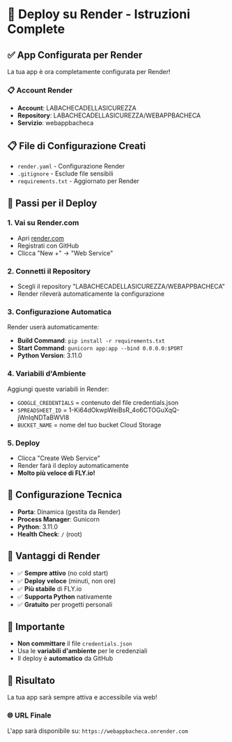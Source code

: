 # 🚀 Deploy su Render - Istruzioni Complete

## ✅ App Configurata per Render
La tua app è ora completamente configurata per Render!

### 📋 Account Render
- **Account**: LABACHECADELLASICUREZZA
- **Repository**: LABACHECADELLASICUREZZA/WEBAPPBACHECA
- **Servizio**: webappbacheca

## 📋 File di Configurazione Creati
- `render.yaml` - Configurazione Render
- `.gitignore` - Esclude file sensibili
- `requirements.txt` - Aggiornato per Render

## 🚀 Passi per il Deploy

### 1. Vai su Render.com
- Apri [render.com](https://render.com)
- Registrati con GitHub
- Clicca "New +" → "Web Service"

### 2. Connetti il Repository
- Scegli il repository "LABACHECADELLASICUREZZA/WEBAPPBACHECA"
- Render rileverà automaticamente la configurazione

### 3. Configurazione Automatica
Render userà automaticamente:
- **Build Command**: `pip install -r requirements.txt`
- **Start Command**: `gunicorn app:app --bind 0.0.0.0:$PORT`
- **Python Version**: 3.11.0

### 4. Variabili d'Ambiente
Aggiungi queste variabili in Render:
- `GOOGLE_CREDENTIALS` = contenuto del file credentials.json
- `SPREADSHEET_ID` = 1-Ki64dOkwpWeiBsR_4o6CTOGuXqQ-jWnIqNDTaBWVl8
- `BUCKET_NAME` = nome del tuo bucket Cloud Storage

### 5. Deploy
- Clicca "Create Web Service"
- Render farà il deploy automaticamente
- **Molto più veloce di FLY.io!**

## 🔧 Configurazione Tecnica
- **Porta**: Dinamica (gestita da Render)
- **Process Manager**: Gunicorn
- **Python**: 3.11.0
- **Health Check**: `/` (root)

## 🎯 Vantaggi di Render
- ✅ **Sempre attivo** (no cold start)
- ✅ **Deploy veloce** (minuti, non ore)
- ✅ **Più stabile** di FLY.io
- ✅ **Supporta Python** nativamente
- ✅ **Gratuito** per progetti personali

## 🚨 Importante
- **Non committare** il file `credentials.json`
- Usa le **variabili d'ambiente** per le credenziali
- Il deploy è **automatico** da GitHub

## 🎉 Risultato
La tua app sarà sempre attiva e accessibile via web!

### 🌐 URL Finale
L'app sarà disponibile su: `https://webappbacheca.onrender.com`
